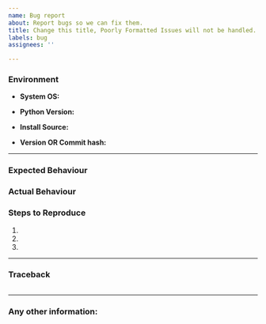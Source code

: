 ```yaml
---
name: Bug report
about: Report bugs so we can fix them.
title: Change this title, Poorly Formatted Issues will not be handled.
labels: bug
assignees: ''

---
```


<!--- Please search existing bugs before creating a new one -->
<!--- Format your issue titles as 'Error: Description' -->
<!--- example title: "FileNotFoundError: error while downloading individual songs." -->
<!--- You can also talk to us on our Discord https://discord.gg/xCa23pwJWY -->

### Environment
- **System OS:** <!--- Windows/OSX/Linux/Heroku/Docker --> 

- **Python Version:** <!--- Python Version can be found by running "py -V" -->

- **Install Source:** 
<!--- Did you download from pip, the master branch on github, or a different branch? -->
<!--- Provide the command you used to install spotDL -->

- **Version OR Commit hash:**
<!--- If from pip, what is the version? Run "pip show spotdl" --> 
<!--- If not from pip, what is the commit hash? -->

------------------------------------------------------------

### Expected Behaviour
<!--- What did you expect to happen? -->

### Actual Behaviour
<!--- What actually happened? -->

### Steps to Reproduce
1. 
2. 
3. 

--------------------------------------------------------------------

### Traceback

<!--- Place traceback here, between the  ```  symbols -->
```

```

--------------------------------------------------------------------

### Any other information:
